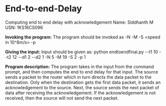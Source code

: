 # End-to-end-Delay
Computing end to end delay with acknowledgement
Name: Siddhanth M
USN: 1KS16CS096

**Invoking the program:**
The program should be invoked as <value in KM> -N <value> -M <value in Mbits> -S <speed in 10^8m/s> -p <processing time in milliseconds>
  
**Giving the input:**
Input should be given as: python endtoendfinal.py --t1 10 --t2 12 --d1 2 --d2 1 -N 5 -M 19 -S 2 -p 1
  
  **Program description:**
  The program takes in the input from the command prompt, and then computes the end to end delay for that input.
  The source sends a packet to the router which in turn directs the data packet to the destination. Only when the destination gets the first data packet, it sends an acknowledgement to the source.
  Next, the source sends the next packet of data after receiving the acknowledgement.
  If the acknowledgement is not received, then the source will not send the next packet.
  
 
  
